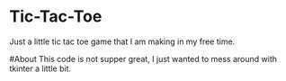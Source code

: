 # Tic-Tac-Toe
Just a little tic tac toe game that I am making in my free time.

#About
This code is not supper great, I just wanted to mess around with tkinter a little bit.
